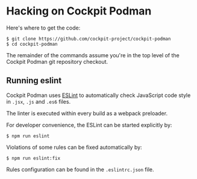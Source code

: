 # Hacking on Cockpit Podman

Here's where to get the code:

    $ git clone https://github.com/cockpit-project/cockpit-podman
    $ cd cockpit-podman

The remainder of the commands assume you're in the top level of the
Cockpit Podman git repository checkout.

## Running eslint

Cockpit Podman uses [ESLint](https://eslint.org/) to automatically check
JavaScript code style in `.jsx`, `.js` and `.es6` files.

The linter is executed within every build as a webpack preloader.

For developer convenience, the ESLint can be started explicitly by:

    $ npm run eslint

Violations of some rules can be fixed automatically by:

    $ npm run eslint:fix

Rules configuration can be found in the `.eslintrc.json` file.
